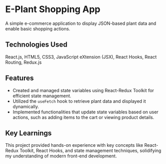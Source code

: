 # E-Plant Shopping App
A simple e-commerce application to display JSON-based plant data and enable basic shopping actions.
## Technologies Used
React.js, HTML5, CSS3, JavaScript eXtension (JSX), React Hooks, React Routing, Redux.js
## Features
- Created and managed state variables using React-Redux Toolkit for efficient state management.
- Utilized the `useFetch` hook to retrieve plant data and displayed it dynamically.
- Implemented functionalities that update state variables based on user actions, such as adding items to the cart or viewing product details.
## Key Learnings
This project provided hands-on experience with key concepts like React-Redux Toolkit, React Hooks, and state management techniques, solidifying my understanding of modern front-end development.
